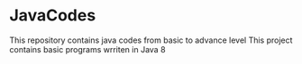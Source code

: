 # JavaCodes
This repository contains java codes from basic to advance level
This project contains basic programs wrriten in Java 8

